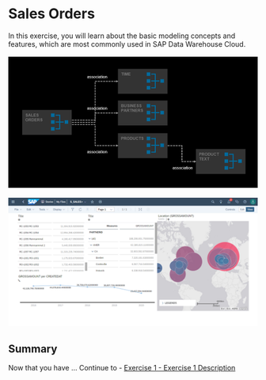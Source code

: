 # Sales Orders

In this exercise, you will learn about the basic modeling concepts and features, which are most commonly used in SAP Data Warehouse Cloud. 
  <br><br>![](/exercises/ex3/images/SalesOrders_01.png)
  <br><br>![](/exercises/ex3/images/SalesOrders_02.png)


## Summary

Now that you have ... 
Continue to - [Exercise 1 - Exercise 1 Description](../ex1/README.md)
